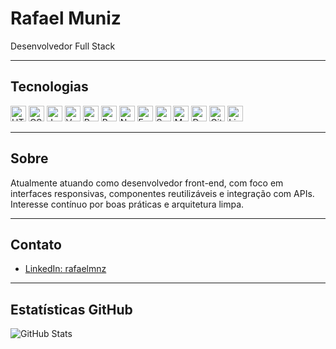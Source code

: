 # Rafael Muniz

Desenvolvedor Full Stack

---

## Tecnologias

<p align="left">
  <img src="https://cdn.jsdelivr.net/gh/devicons/devicon/icons/html5/html5-original.svg" title="HTML5" height="25" alt="HTML" />
  <img src="https://cdn.jsdelivr.net/gh/devicons/devicon/icons/css3/css3-original.svg" title="CSS3" height="25" alt="CSS" />
  <img src="https://cdn.jsdelivr.net/gh/devicons/devicon/icons/javascript/javascript-original.svg" title="JavaScript" height="25" alt="JavaScript" />
  <img src="https://cdn.jsdelivr.net/gh/devicons/devicon/icons/vuejs/vuejs-original.svg" title="Vue.js" height="25" alt="Vue.js" />
  <img src="https://cdn.jsdelivr.net/gh/devicons/devicon/icons/react/react-original.svg" title="React" height="25" alt="React" />
  <img src="https://cdn.jsdelivr.net/gh/devicons/devicon/icons/bootstrap/bootstrap-original.svg" title="Bootstrap" height="25" alt="Bootstrap" />
  <img src="https://cdn.jsdelivr.net/gh/devicons/devicon/icons/nodejs/nodejs-original.svg" title="Node.js" height="25" alt="Node.js" />
  <img src="https://cdn.jsdelivr.net/gh/devicons/devicon/icons/express/express-original.svg" title="Express.js" height="25" alt="Express" />
  <img src="https://cdn.jsdelivr.net/gh/devicons/devicon/icons/sequelize/sequelize-original.svg" title="Sequelize" height="25" alt="Sequelize" />
  <img src="https://cdn.jsdelivr.net/gh/devicons/devicon/icons/mysql/mysql-original.svg" title="MySQL" height="25" alt="MySQL" />
  <img src="https://cdn.jsdelivr.net/gh/devicons/devicon/icons/docker/docker-original.svg" title="Docker" height="25" alt="Docker" />
  <img src="https://cdn.jsdelivr.net/gh/devicons/devicon/icons/git/git-original.svg" title="Git" height="25" alt="Git" />
  <img src="https://cdn.jsdelivr.net/gh/devicons/devicon/icons/linux/linux-original.svg" title="Linux" height="25" alt="Linux" />
</p>

---

## Sobre

Atualmente atuando como desenvolvedor front-end, com foco em interfaces responsivas, componentes reutilizáveis e integração com APIs. Interesse contínuo por boas práticas e arquitetura limpa.

---

## Contato

- [LinkedIn: rafaelmnz](https://www.linkedin.com/in/rafaelmnz/)

---

## Estatísticas GitHub

![GitHub Stats](https://github-readme-stats.vercel.app/api?username=rafamnz&count_private=true&show_icons=true&hide=issues&theme=default)
